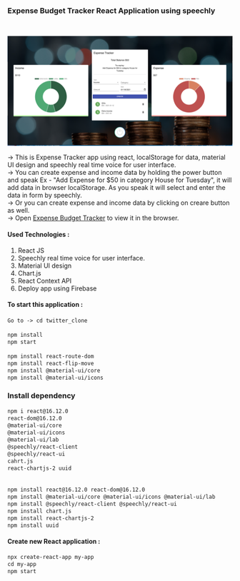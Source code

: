 ### Expense Budget Tracker React Application using speechly

<br/>

![Alt text](https://github.com/jaypatel0717/expenseTrackerSpeechly/blob/main/src/assets/Screen.png)

-> This is Expense Tracker app using react, localStorage for data, material UI design and speechly real time voice for user interface.<br/>
-> You can create expense and income data by holding the power button and speak Ex - "Add Expense for $50 in category House for Tuesday", it will add data in browser localStorage. As you speak it will select and enter the data in form by speechly.<br/>
-> Or you can create expense and income data by clicking on creare button as well.<br/>
-> Open [Expense Budget Tracker](https://twitterclone-19bbd.web.app/) to view it in the browser.
<br/>

#### Used Technologies :

1. React JS
2. Speechly real time voice for user interface.
3. Material UI design
4. Chart.js
5. React Context API
6. Deploy app using Firebase

#### To start this application :

```
Go to -> cd twitter_clone

npm install
npm start

npm install react-route-dom
npm install react-flip-move
npm install @material-ui/core
npm install @material-ui/icons
```

### Install dependency

```
npm i react@16.12.0
react-dom@16.12.0
@material-ui/core
@material-ui/icons
@material-ui/lab
@speechly/react-client
@speechly/react-ui
cahrt.js
react-chartjs-2 uuid


npm install react@16.12.0 react-dom@16.12.0
npm install @material-ui/core @material-ui/icons @material-ui/lab
npm install @speechly/react-client @speechly/react-ui
npm install chart.js
npm install react-chartjs-2
npm install uuid
```

#### Create new React application :

```
npx create-react-app my-app
cd my-app
npm start

```
